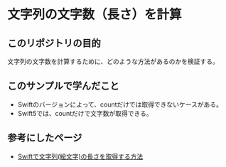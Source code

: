 # 文字列の文字数（長さ）を計算
## このリポジトリの目的
文字列の文字数を計算するために、どのような方法があるのかを検証する。

## このサンプルで学んだこと
- Swiftのバージョンによって、countだけでは取得できないケースがある。
- Swift5では、countだけで文字数が取得できる。

## 参考にしたページ
- [Swiftで文字列(絵文字)の長さを取得する方法](https://swift.tecc0.com/?p=125)
